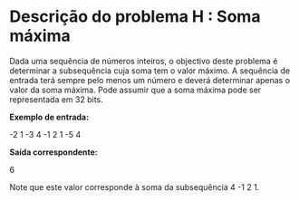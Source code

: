 # Descrição do problema H : Soma máxima

Dada uma sequência de números inteiros, o objectivo deste problema é determinar a subsequência cuja soma tem o valor máximo. A sequência de entrada terá sempre pelo menos um número e deverá determinar apenas o valor da soma máxima. Pode assumir que a soma máxima pode ser representada em 32 bits.  

**Exemplo de entrada:**  

-2 1 -3 4 -1 2 1 -5 4  

**Saída correspondente:**  

6  

Note que este valor corresponde à soma da subsequência 4 -1 2 1.